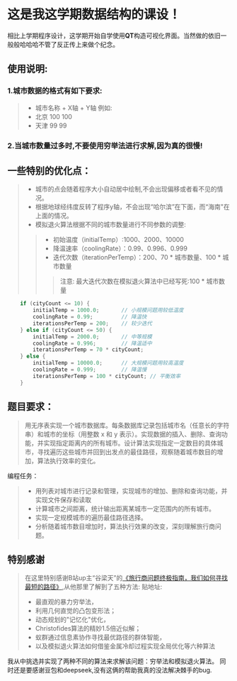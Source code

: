 # 这是我这学期数据结构的课设！
相比上学期程序设计，这学期开始自学使用**QT**构造可视化界面。当然做的依旧一般般哈哈哈不管了反正传上来做个纪念。

## 使用说明:
### 1.城市数据的格式有如下要求:
> - 城市名称 + X轴 + Y轴
例如:
> - 北京 100 100
> - 天津 99 99
### 2.当城市数量过多时,不要使用穷举法进行求解,因为真的很慢!

## 一些特别的优化点：
> - 城市的点会随着程序大小自动居中绘制,不会出现偏移或者看不见的情况。
> - 根据地球经纬度反转了程序y轴，不会出现“哈尔滨”在下面，而“海南"在上面的情况。
> - 模拟退火算法根据不同的城市数量进行不同参数的调整:
> > - 初始温度（initialTemp）:1000、2000、10000
> > - 降温速率（coolingRate）：0.99、0.996、0.999
> > - 迭代次数（iterationPerTemp）：200、70 * 城市数量、100 * 城市数量
> > > 注意: 最大迭代次数在模拟退火算法中已经写死:100 * 城市数量
```cpp
    if (cityCount <= 10) {
        initialTemp = 1000.0;       // 小规模问题用较低温度
        coolingRate = 0.99;         // 降温快
        iterationsPerTemp = 200;    // 较少迭代
    } else if (cityCount <= 50) {
        initialTemp = 2000.0;       // 中等规模
        coolingRate = 0.996;        // 降温适中
        iterationsPerTemp = 70 * cityCount;
    } else {
        initialTemp = 10000.0;      // 大规模问题用较高温度
        coolingRate = 0.999;        // 降温慢
        iterationsPerTemp = 100 * cityCount; // 平衡效率
    }
```



## 题目要求：
> 用无序表实现一个城市数据库。每条数据库记录包括城市名（任意长的字符串）和城市的坐标（用整数 x 和 y 表示）。实现数据的插入、删除、查询功能，并实现指定距离内的所有城市。设计算法实现指定一定数目的具体城市，寻找遍历这些城市并回到出发点的最佳路径，观察随着城市数目的增加，算法执行效率的变化。

编程任务： 
> - 用列表对城市进行记录和管理，实现城市的增加、删除和查询功能，并实现文件保存和读取 
> - 计算城市之间距离，统计输出距离某城市一定范围内的所有城市。 
> - 实现一定规模城市的遍历最佳路径选择。 
> - 分析随着城市数目增加时，算法执行效果的改变，深刻理解旅行商问题。

## 特别感谢
> 在这里特别感谢B站up主“谷梁天”的[《旅行商问题终极指南，我们如何寻找最短的路径》](https://www.bilibili.com/video/BV1Ed7wzvEGB/?share_source=copy_web&vd_source=e7b00e63e3777726056fcf23f6e32020),从他那里了解到了五种方法:
> 贴地址:
> - 最直观的暴力穷举法，
> - 利用几何直觉的凸包变形法；
> - 动态规划的"记忆化"优化，
> - Christofides算法的精妙1.5倍近似解；
> - 蚁群通过信息素协作寻找最优路径的群体智能，
> - 以及模拟退火算法如何借鉴金属冷却过程实现全局优化等六种算法

我从中挑选并实现了两种不同的算法来求解该问题：穷举法和模拟退火算法。
同时还是要感谢豆包和deepseek,没有这俩的帮助我真的没法解决棘手的bug.
